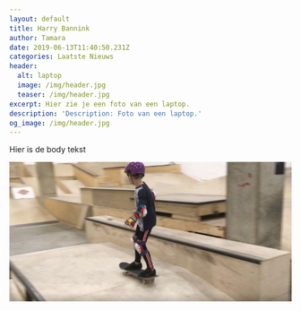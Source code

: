 ```yaml
---
layout: default
title: Harry Bannink
author: Tamara
date: 2019-06-13T11:40:50.231Z
categories: Laatste Nieuws
header:
  alt: laptop
  image: /img/header.jpg
  teaser: /img/header.jpg
excerpt: Hier zie je een foto van een laptop.
description: 'Description: Foto van een laptop.'
og_image: /img/header.jpg
---
```

Hier is de body tekst

![](/img/skateboarden.jpg "Skateboarden")
